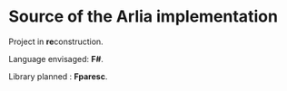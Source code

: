 # Source of the Arlia implementation

Project in **re**construction.

Language envisaged: **F#**.

Library planned : **Fparesc**.

